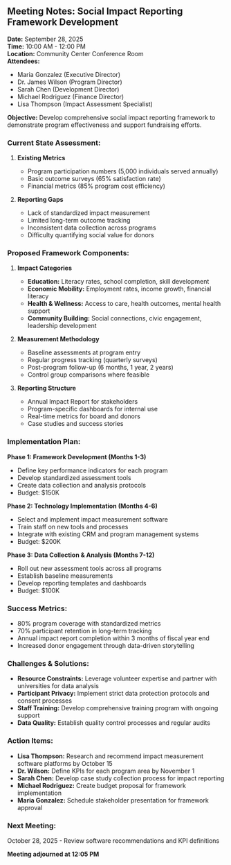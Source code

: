 ## Meeting Notes: Social Impact Reporting Framework Development

**Date:** September 28, 2025  
**Time:** 10:00 AM - 12:00 PM  
**Location:** Community Center Conference Room  
**Attendees:**  
- Maria Gonzalez (Executive Director)  
- Dr. James Wilson (Program Director)  
- Sarah Chen (Development Director)  
- Michael Rodriguez (Finance Director)  
- Lisa Thompson (Impact Assessment Specialist)  

**Objective:** Develop comprehensive social impact reporting framework to demonstrate program effectiveness and support fundraising efforts.

### Current State Assessment:

1. **Existing Metrics**
   - Program participation numbers (5,000 individuals served annually)
   - Basic outcome surveys (65% satisfaction rate)
   - Financial metrics (85% program cost efficiency)

2. **Reporting Gaps**
   - Lack of standardized impact measurement
   - Limited long-term outcome tracking
   - Inconsistent data collection across programs
   - Difficulty quantifying social value for donors

### Proposed Framework Components:

1. **Impact Categories**
   - **Education:** Literacy rates, school completion, skill development
   - **Economic Mobility:** Employment rates, income growth, financial literacy
   - **Health & Wellness:** Access to care, health outcomes, mental health support
   - **Community Building:** Social connections, civic engagement, leadership development

2. **Measurement Methodology**
   - Baseline assessments at program entry
   - Regular progress tracking (quarterly surveys)
   - Post-program follow-up (6 months, 1 year, 2 years)
   - Control group comparisons where feasible

3. **Reporting Structure**
   - Annual Impact Report for stakeholders
   - Program-specific dashboards for internal use
   - Real-time metrics for board and donors
   - Case studies and success stories

### Implementation Plan:

**Phase 1: Framework Development (Months 1-3)**
- Define key performance indicators for each program
- Develop standardized assessment tools
- Create data collection and analysis protocols
- Budget: $150K

**Phase 2: Technology Implementation (Months 4-6)**
- Select and implement impact measurement software
- Train staff on new tools and processes
- Integrate with existing CRM and program management systems
- Budget: $200K

**Phase 3: Data Collection & Analysis (Months 7-12)**
- Roll out new assessment tools across all programs
- Establish baseline measurements
- Develop reporting templates and dashboards
- Budget: $100K

### Success Metrics:
- 80% program coverage with standardized metrics
- 70% participant retention in long-term tracking
- Annual impact report completion within 3 months of fiscal year end
- Increased donor engagement through data-driven storytelling

### Challenges & Solutions:
- **Resource Constraints:** Leverage volunteer expertise and partner with universities for data analysis
- **Participant Privacy:** Implement strict data protection protocols and consent processes
- **Staff Training:** Develop comprehensive training program with ongoing support
- **Data Quality:** Establish quality control processes and regular audits

### Action Items:
- **Lisa Thompson:** Research and recommend impact measurement software platforms by October 15
- **Dr. Wilson:** Define KPIs for each program area by November 1
- **Sarah Chen:** Develop case study collection process for impact reporting
- **Michael Rodriguez:** Create budget proposal for framework implementation
- **Maria Gonzalez:** Schedule stakeholder presentation for framework approval

### Next Meeting:
October 28, 2025 - Review software recommendations and KPI definitions

**Meeting adjourned at 12:05 PM**